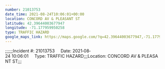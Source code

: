 ```yaml
---
number: 21013753
date_time: 2021-08-24T10:06:01+00:00
location: CONCORD AV & PLEASANT ST
latitude: 42.39644003677947
longitude: -71.177959950258
type: TRAFFIC HAZARD
google_maps_link: https://maps.google.com/?q=42.39644003677947,-71.177959950258
---
```


;;;;;;Incident #: 21013753     Date: 2021‐08‐24 10:06:01     Type: TRAFFIC HAZARD;;;Location: CONCORD AV & PLEASANT ST;;;
